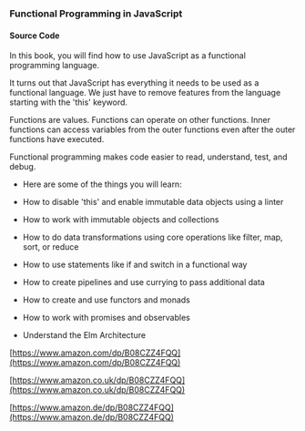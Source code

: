 ### Functional Programming in JavaScript
#### Source Code

In this book, you will find how to use JavaScript as a functional programming language.

It turns out that JavaScript has everything it needs to be used as a functional language. We just have to remove features from the language starting with the 'this' keyword.

Functions are values. Functions can operate on other functions.
Inner functions can access variables from the outer functions even after the outer functions have executed.

Functional programming makes code easier to read, understand, test, and debug.

* Here are some of the things you will learn:

* How to disable 'this' and enable immutable data objects using a linter

* How to work with immutable objects and collections

* How to do data transformations using core operations like filter, map, sort, or reduce

* How to use statements like if and switch in a functional way

* How to create pipelines and use currying to pass additional data

* How to create and use functors and monads

* How to work with promises and observables

* Understand the Elm Architecture

[https://www.amazon.com/dp/B08CZZ4FQQ](https://www.amazon.com/dp/B08CZZ4FQQ)

[https://www.amazon.co.uk/dp/B08CZZ4FQQ](https://www.amazon.co.uk/dp/B08CZZ4FQQ)

[https://www.amazon.de/dp/B08CZZ4FQQ](https://www.amazon.de/dp/B08CZZ4FQQ)
